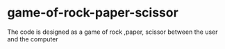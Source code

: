 # game-of-rock-paper-scissor
The code is designed as a game of rock ,paper, scissor between the user and the computer
